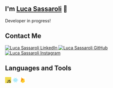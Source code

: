 ## I'm [Luca Sassaroli](https://fire-somersault-6c0.notion.site/Luca-Sassaroli-1ec6d54756ae45589a8280308f5a57f8) 👋

Developer in progress!

## Contact Me

<a href="https://www.linkedin.com/in/luca-sassaroli-2772531a2/">
<img alt="Luca Sassaroli LinkedIn" width="20px" src="https://icongr.am/entypo/linkedin-with-circle.svg?size=125&color=ffffff" />
</a>

<a href="https://github.com/luccasassa">
<img alt="Luca Sassaroli GitHub" width="20px" src="https://icongr.am/entypo/github-with-circle.svg?size=125&color=ffffff" />
</a>

<a href="https://www.instagram.com/luccasassa">
<img alt="Luca Sassaroli Instagram" width="20px" src="https://icongr.am/entypo/instagram-with-circle.svg?size=125&color=ffffff" />
</a>

## Languages and Tools

<code><img height="20" src="https://raw.githubusercontent.com/github/explore/80688e429a7d4ef2fca1e82350fe8e3517d3494d/topics/javascript/javascript.png"></code>
<code><img height="20" src="https://raw.githubusercontent.com/github/explore/80688e429a7d4ef2fca1e82350fe8e3517d3494d/topics/react/react.png"></code>
<code><img height="20" src="https://raw.githubusercontent.com/github/explore/80688e429a7d4ef2fca1e82350fe8e3517d3494d/topics/firebase/firebase.png"></code>
